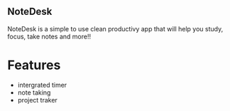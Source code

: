 ## NoteDesk

NoteDesk is a simple to use clean productivy app that will help you study, focus, take notes and more!!

# Features

- intergrated timer
- note taking
- project traker
